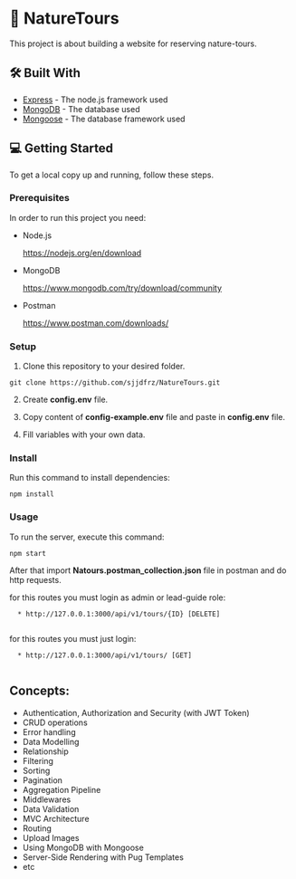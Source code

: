
# 📖 NatureTours

This project is about building a website for reserving nature-tours.

## 🛠 Built With

* [Express](https://expressjs.com/) - The node.js framework used
* [MongoDB](https://www.mongodb.com/docs/) - The database used
* [Mongoose](https://mongoosejs.com/docs/documents.html) - The database framework used

## 💻 Getting Started
To get a local copy up and running, follow these steps.

### Prerequisites

In order to run this project you need:

* Node.js

  https://nodejs.org/en/download

* MongoDB

  https://www.mongodb.com/try/download/community

* Postman

  https://www.postman.com/downloads/

### Setup

1) Clone this repository to your desired folder.
```
git clone https://github.com/sjjdfrz/NatureTours.git
```

2) Create **config.env** file.

3) Copy content of **config-example.env** file and paste in **config.env** file.
4) Fill variables with your own data.


### Install
Run this command to install dependencies:
```
npm install
```

### Usage

To run the server, execute this command:
```
npm start
```

After that import **Natours.postman_collection.json** file in postman and do http requests.

for this routes you must login as admin or lead-guide role:
```
  * http://127.0.0.1:3000/api/v1/tours/{ID} [DELETE]
  
```

for this routes you must just login:

```
  * http://127.0.0.1:3000/api/v1/tours/ [GET]
  
```

## Concepts:

* Authentication, Authorization and Security (with JWT Token)
* CRUD operations
* Error handling
* Data Modelling
* Relationship
* Filtering
* Sorting
* Pagination
* Aggregation Pipeline
* Middlewares
* Data Validation
* MVC Architecture
* Routing
* Upload Images
* Using MongoDB with Mongoose
* Server-Side Rendering with Pug Templates
* etc